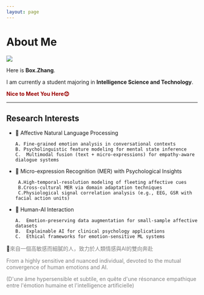 ```yaml
---
layout: page
---
```


# About Me

<img src="https://omi-smallbox.github.io/images/Hello.jpg" class="floatpic">

Here is **Box.Zhang**.<br>

I am currently a student majoring in **Intelligence Science and Technology**.<br>

**<font color="#990000">Nice to Meet You Here😊</font>**

---

## Research Interests 
- 🥹  Affective Natural Language Processing
  
      A. Fine-grained emotion analysis in conversational contexts
      B. Psycholinguistic feature modeling for mental state inference
      C.  Multimodal fusion (text + micro-expressions) for empathy-aware dialogue systems

- 🥳  Micro-expression Recognition (MER) with Psychological Insights
       
       A.High-temporal-resolution modeling of fleeting affective cues
       B.Cross-cultural MER via domain adaptation techniques
       C.Physiological signal correlation analysis (e.g., EEG, GSR with facial action units)
 
   
-  🤖 Human-AI Interaction
      
       A.  Emotion-preserving data augmentation for small-sample affective datasets
       B.  Explainable AI for clinical psychology applications
       C.  Ethical frameworks for emotion-sensitive ML systems


🥹<span style="color:#808080;">來自一個高敏感而細膩的人，致力於人類情感與AI的雙向奔赴 </span>

 <span style="color:#808080;">From a highly sensitive and nuanced individual, devoted to the mutual convergence of human emotions and AI. </span>

<span style="color: #808080;">(D'une âme hypersensible et subtile, en quête d'une résonance empathique entre l'émotion humaine et l'intelligence artificielle)</span>

